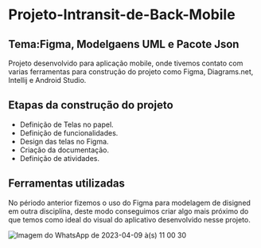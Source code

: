 <!DOCTYPE html>
<head>
    <h1>Projeto-Intransit-de-Back-Mobile</h1>
    <h2>Tema:Figma, Modelgaens UML e Pacote Json </h2>
</head>
<body>
    <p>Projeto desenvolvido para aplicação mobile, onde tivemos  contato com varias ferramentas para 
        construção do projeto como Figma, Diagrams.net, Intellij e Android Studio.</p>
 <h2>Etapas da construção do projeto</h2>
        <ul>
          <li>Definição de Telas no papel.</li>
          <li>Definição de funcionalidades.</li>
          <li id="Maria_figma">Design das telas no Figma.</li>
          <li>Criação da documentação.</li>
          <li>Definição de atividades.</li>
        </ul>
        
  <h2>Ferramentas utilizadas</h2>
        
  <p>No périodo anterior fizemos o uso do Figma para modelagem de disigned em outra disciplína, deste modo conseguimos criar algo mais próximo do que temos como ideal do visual do aplicativo desenvolvido nesse projeto.</p>
  
  <img>![Imagem do WhatsApp de 2023-04-09 à(s) 11 00 30](https://user-images.githubusercontent.com/111431438/230777143-a4277f4c-afa3-49d6-9fdf-731d3fc7eb5c.jpg)</img>





</body>

</html>
